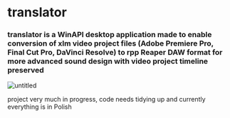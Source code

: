 # translator
### translator is a WinAPI desktop application made to enable conversion of xlm video project files (Adobe Premiere Pro, Final Cut Pro, DaVinci Resolve) to rpp Reaper DAW format for more advanced sound design with video project timeline preserved
![untitled](https://user-images.githubusercontent.com/35425784/118094479-152ffa00-b3cf-11eb-9bcc-7b23c78917d7.jpg)

project very much in progress, code needs tidying up and currently everything is in Polish
